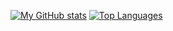 [![My GitHub stats](https://github-readme-stats.vercel.app/api?username=kokosnotfound&count_private=true&show_border=false&show_icons=true&title_color=fff&icon_color=79ff97&text_color=9f9f9f&bg_color=000000)](https://github.com/kokosnotfound/kokosnotfound)
[![Top Languages](https://github-readme-stats.vercel.app/api/top-langs/?username=kokosnotfound&layout=compact&theme=vision-friendly-dark)](https://github.com/kokosnotfound/kokosnotfound)
